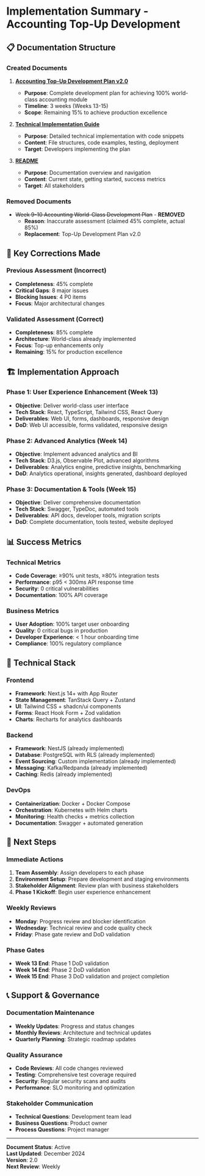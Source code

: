 # Implementation Summary - Accounting Top-Up Development

## 📋 **Documentation Structure**

### **Created Documents**

1. **[Accounting Top-Up Development Plan v2.0](./accounting-top-up-development-plan-v2.md)**
   - **Purpose**: Complete development plan for achieving 100% world-class accounting module
   - **Timeline**: 3 weeks (Weeks 13-15)
   - **Scope**: Remaining 15% to achieve production excellence

2. **[Technical Implementation Guide](./technical-implementation-guide.md)**
   - **Purpose**: Detailed technical implementation with code snippets
   - **Content**: File structures, code examples, testing, deployment
   - **Target**: Developers implementing the plan

3. **[README](./README.md)**
   - **Purpose**: Documentation overview and navigation
   - **Content**: Current state, getting started, success metrics
   - **Target**: All stakeholders

### **Removed Documents**

- ~~Week 9-10 Accounting World-Class Development Plan~~ - **REMOVED**
  - **Reason**: Inaccurate assessment (claimed 45% complete, actual 85%)
  - **Replacement**: Top-Up Development Plan v2.0

## 🎯 **Key Corrections Made**

### **Previous Assessment (Incorrect)**

- **Completeness**: 45% complete
- **Critical Gaps**: 8 major issues
- **Blocking Issues**: 4 P0 items
- **Focus**: Major architectural changes

### **Validated Assessment (Correct)**

- **Completeness**: 85% complete
- **Architecture**: World-class already implemented
- **Focus**: Top-up enhancements only
- **Remaining**: 15% for production excellence

## 🏗️ **Implementation Approach**

### **Phase 1: User Experience Enhancement (Week 13)**

- **Objective**: Deliver world-class user interface
- **Tech Stack**: React, TypeScript, Tailwind CSS, React Query
- **Deliverables**: Web UI, forms, dashboards, responsive design
- **DoD**: Web UI accessible, forms validated, responsive design

### **Phase 2: Advanced Analytics (Week 14)**

- **Objective**: Implement advanced analytics and BI
- **Tech Stack**: D3.js, Observable Plot, advanced algorithms
- **Deliverables**: Analytics engine, predictive insights, benchmarking
- **DoD**: Analytics operational, insights generated, dashboard deployed

### **Phase 3: Documentation & Tools (Week 15)**

- **Objective**: Deliver comprehensive documentation
- **Tech Stack**: Swagger, TypeDoc, automated tools
- **Deliverables**: API docs, developer tools, migration scripts
- **DoD**: Complete documentation, tools tested, website deployed

## 📊 **Success Metrics**

### **Technical Metrics**

- **Code Coverage**: ≥90% unit tests, ≥80% integration tests
- **Performance**: p95 < 300ms API response time
- **Security**: 0 critical vulnerabilities
- **Documentation**: 100% API coverage

### **Business Metrics**

- **User Adoption**: 100% target user onboarding
- **Quality**: 0 critical bugs in production
- **Developer Experience**: < 1 hour onboarding time
- **Compliance**: 100% regulatory compliance

## 🔧 **Technical Stack**

### **Frontend**

- **Framework**: Next.js 14+ with App Router
- **State Management**: TanStack Query + Zustand
- **UI**: Tailwind CSS + shadcn/ui components
- **Forms**: React Hook Form + Zod validation
- **Charts**: Recharts for analytics dashboards

### **Backend**

- **Framework**: NestJS (already implemented)
- **Database**: PostgreSQL with RLS (already implemented)
- **Event Sourcing**: Custom implementation (already implemented)
- **Messaging**: Kafka/Redpanda (already implemented)
- **Caching**: Redis (already implemented)

### **DevOps**

- **Containerization**: Docker + Docker Compose
- **Orchestration**: Kubernetes with Helm charts
- **Monitoring**: Health checks + metrics collection
- **Documentation**: Swagger + automated generation

## 🚀 **Next Steps**

### **Immediate Actions**

1. **Team Assembly**: Assign developers to each phase
2. **Environment Setup**: Prepare development and staging environments
3. **Stakeholder Alignment**: Review plan with business stakeholders
4. **Phase 1 Kickoff**: Begin user experience enhancement

### **Weekly Reviews**

- **Monday**: Progress review and blocker identification
- **Wednesday**: Technical review and code quality check
- **Friday**: Phase gate review and DoD validation

### **Phase Gates**

- **Week 13 End**: Phase 1 DoD validation
- **Week 14 End**: Phase 2 DoD validation
- **Week 15 End**: Phase 3 DoD validation and project completion

## 📞 **Support & Governance**

### **Documentation Maintenance**

- **Weekly Updates**: Progress and status changes
- **Monthly Reviews**: Architecture and technical updates
- **Quarterly Planning**: Strategic roadmap updates

### **Quality Assurance**

- **Code Reviews**: All code changes reviewed
- **Testing**: Comprehensive test coverage required
- **Security**: Regular security scans and audits
- **Performance**: SLO monitoring and optimization

### **Stakeholder Communication**

- **Technical Questions**: Development team lead
- **Business Questions**: Product owner
- **Process Questions**: Project manager

---

**Document Status**: Active  
**Last Updated**: December 2024  
**Version**: 2.0  
**Next Review**: Weekly
